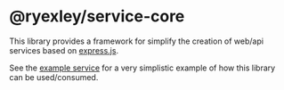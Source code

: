 @ryexley/service-core
======================

This library provides a framework for simplify the creation of web/api services based on [express.js](https://expressjs.com).

See the [example service](./example) for a very simplistic example of how this library can be used/consumed.
